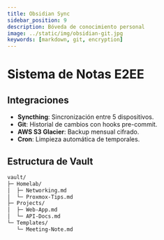 ```yaml
---
title: Obsidian Sync
sidebar_position: 9
description: Bóveda de conocimiento personal
image: ../static/img/obsidian-git.jpg
keywords: [markdown, git, encryption]
---
```


# Sistema de Notas E2EE

## Integraciones
- **Syncthing**: Sincronización entre 5 dispositivos.
- **Git**: Historial de cambios con hooks pre-commit.
- **AWS S3 Glacier**: Backup mensual cifrado.
- **Cron**: Limpieza automática de temporales.

## Estructura de Vault
```bash
vault/
├─ Homelab/
│  ├─ Networking.md
│  └─ Proxmox-Tips.md
├─ Projects/
│  ├─ Web-App.md
│  └─ API-Docs.md
└─ Templates/
   └─ Meeting-Note.md